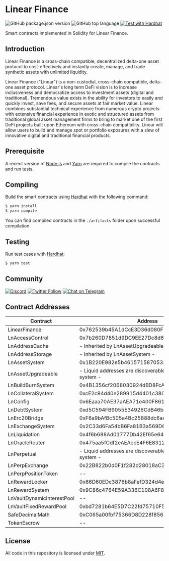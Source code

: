 # Linear Finance

![GitHub package.json version](https://img.shields.io/github/package-json/v/Linear-finance/linear) ![GitHub top language](https://img.shields.io/github/languages/top/Linear-finance/linear) [![Test with Hardhat](https://github.com/Linear-finance/linear/actions/workflows/hardhat-test.yml/badge.svg)](https://github.com/Linear-finance/linear/actions/workflows/hardhat-test.yml)

Smart contracts implemented in Solidity for Linear Finance.

## Introduction

Linear Finance is a cross-chain compatible, decentralized delta-one asset protocol to cost-effectively and instantly create, manage, and trade synthetic assets with unlimited liquidity.

Linear Finance ("Linear") is a non-custodial, cross-chain compatible, delta-one asset protocol. Linear's long term DeFi vision is to increase inclusiveness and democratize access to investment assets (digital and traditional). Tremendous value exists in the ability for investors to easily and quickly invest, save fees, and secure assets at fair market value. Linear combines substantial technical experience from numerous crypto projects with extensive financial experience in exotic and structured assets from traditional global asset management firms to bring to market one of the first DeFi projects built upon Ethereum with cross-chain compatibility. Linear will allow users to build and manage spot or portfolio exposures with a slew of innovative digital and traditional financial products.

## Prerequisite

A recent version of [Node.js](https://nodejs.org/) and [Yarn](https://yarnpkg.com/) are required to compile the contracts and run tests.

## Compiling

Build the smart contracts using [Hardhat](https://hardhat.org/) with the following command:

```sh
$ yarn install
$ yarn compile
```

You can find compiled contracts in the `./artifacts` folder upon successful compilation.

## Testing

Run test cases with [Hardhat](https://hardhat.org/):

```sh
$ yarn test
```

## Community

[![Discord](https://img.shields.io/discord/738363983031173151?label=discord&logo=discord&style=plastic)](https://discordapp.com/channels/738363983031173151/) [![Twitter Follow](https://img.shields.io/twitter/follow/LinearFinance?label=LinearFinance&style=social)](https://twitter.com/LinearFinance) [![Chat on Telegram](https://img.shields.io/badge/Telegram-brightgreen.svg?logo=telegram&color=%234b4e52)](https://t.me/joinchat/Tb3iAhuMZsyfspxhEWQLvw)

## Contract Addresses

| Contract                   | Address                                                        | Chain |
| -------------------------- | -------------------------------------------------------------- | ----- |
| LinearFinance              | 0x762539b45A1dCcE3D36d080F74d1AED37844b878                     | BSC   |
| LnAccessControl            | 0x7b260D7851d9DC9EE27Dc8d6fAbDB2d568711708                     | BSC   |
| LnAddressCache             | - Inherited by LnAssetUpgradeable -                            | BSC   |
| LnAddressStorage           | - Inherited by LnAssetSystem -                                 | BSC   |
| LnAssetSystem              | 0x1B220E982e5b4615715870533e968dff823BBED6                     | BSC   |
| LnAssetUpgradeable         | - Liquid addresses are discoverable through the asset system - | BSC   |
| LnBuildBurnSystem          | 0x4B1356cf2068030924dBD8FcA1144AFBe847Af5F                     | BSC   |
| LnCollateralSystem         | 0xcE2c94d40e289915d4401c3802D75f6cA5FEf57E                     | BSC   |
| LnConfig                   | 0x6Eaaa70AE37aAEA71e400F86199B83dA8E0E9455                     | BSC   |
| LnDebtSystem               | 0xd5C594FB9055E34926CdB46b32D427c09146e96A                     | BSC   |
| LnErc20Bridge              | 0xF6a9bAfBc505a4Bc25888dc6aeAc57184eb2685B                     | BSC   |
| LnExchangeSystem           | 0x2C33d6Fa54bB6Fa81B3a569D639Fe23ab36cca7f                     | BSC   |
| LnLiquidation              | 0x4f6b688Ad01777Db42Ef65e64BB392D3b24a77A8                     | BSC   |
| LnOracleRouter             | 0x475aa5fCdf2eAEAecE4F6E83121324cB293911AB                     | BSC   |
| LnPerpetual                | - Liquid addresses are discoverable through the asset system - | BSC   |
| LnPerpExchange             | 0x22B822b0d0F1f282d28018aC3e319E3CB0c3F0ff                     | BSC   |
| LnPerpPositionToken        | --                                                             | BSC   |
| LnRewardLocker             | 0x66D60EDc3876b8aFefD324d4edf105fd5c4aBeDc                     | BSC   |
| LnRewardSystem             | 0x9C86c4764E59A336C108A6F85be48F8a9a7FaD85                     | BSC   |
| LnVaultDynamicInterestPool | --                                                             | BSC   |
| LnVaultFixedRewardPool     | 0xbd7281b64E5D7C22fd75710F577aD3Ef98164246                     | BSC   |
| SafeDecimalMath            | 0xC065a00fbf75366D8D228f856D470C3A7c4D928c                     | BSC   |
| TokenEscrow                | --                                                             | BSC   |

## License

All code in this repository is licensed under [MIT](./LICENSE).
